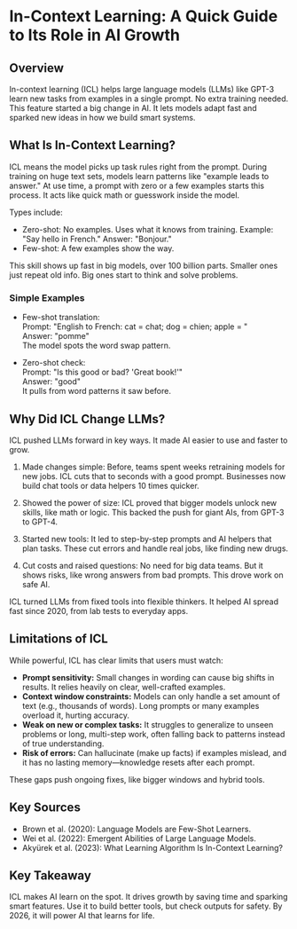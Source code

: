 # In-Context Learning: A Quick Guide to Its Role in AI Growth

## Overview
In-context learning (ICL) helps large language models (LLMs) like GPT-3 learn new tasks from examples in a single prompt. No extra training needed. This feature started a big change in AI. It lets models adapt fast and sparked new ideas in how we build smart systems.

## What Is In-Context Learning?
ICL means the model picks up task rules right from the prompt. During training on huge text sets, models learn patterns like "example leads to answer." At use time, a prompt with zero or a few examples starts this process. It acts like quick math or guesswork inside the model.

Types include:
- Zero-shot: No examples. Uses what it knows from training. Example: "Say hello in French." Answer: "Bonjour."
- Few-shot: A few examples show the way. 

This skill shows up fast in big models, over 100 billion parts. Smaller ones just repeat old info. Big ones start to think and solve problems.

### Simple Examples
- Few-shot translation:  
  Prompt: "English to French: cat = chat; dog = chien; apple = "  
  Answer: "pomme"  
  The model spots the word swap pattern.

- Zero-shot check:  
  Prompt: "Is this good or bad? 'Great book!'"  
  Answer: "good"  
  It pulls from word patterns it saw before.

## Why Did ICL Change LLMs?
ICL pushed LLMs forward in key ways. It made AI easier to use and faster to grow.

1. Made changes simple: Before, teams spent weeks retraining models for new jobs. ICL cuts that to seconds with a good prompt. Businesses now build chat tools or data helpers 10 times quicker.

2. Showed the power of size: ICL proved that bigger models unlock new skills, like math or logic. This backed the push for giant AIs, from GPT-3 to GPT-4.

3. Started new tools: It led to step-by-step prompts and AI helpers that plan tasks. These cut errors and handle real jobs, like finding new drugs.

4. Cut costs and raised questions: No need for big data teams. But it shows risks, like wrong answers from bad prompts. This drove work on safe AI.

ICL turned LLMs from fixed tools into flexible thinkers. It helped AI spread fast since 2020, from lab tests to everyday apps.

## Limitations of ICL
While powerful, ICL has clear limits that users must watch:

- **Prompt sensitivity:** Small changes in wording can cause big shifts in results. It relies heavily on clear, well-crafted examples.
- **Context window constraints:** Models can only handle a set amount of text (e.g., thousands of words). Long prompts or many examples overload it, hurting accuracy.
- **Weak on new or complex tasks:** It struggles to generalize to unseen problems or long, multi-step work, often falling back to patterns instead of true understanding.
- **Risk of errors:** Can hallucinate (make up facts) if examples mislead, and it has no lasting memory—knowledge resets after each prompt.

These gaps push ongoing fixes, like bigger windows and hybrid tools.

## Key Sources
- Brown et al. (2020): Language Models are Few-Shot Learners.
- Wei et al. (2022): Emergent Abilities of Large Language Models.
- Akyürek et al. (2023): What Learning Algorithm Is In-Context Learning?

## Key Takeaway
ICL makes AI learn on the spot. It drives growth by saving time and sparking smart features. Use it to build better tools, but check outputs for safety. By 2026, it will power AI that learns for life.